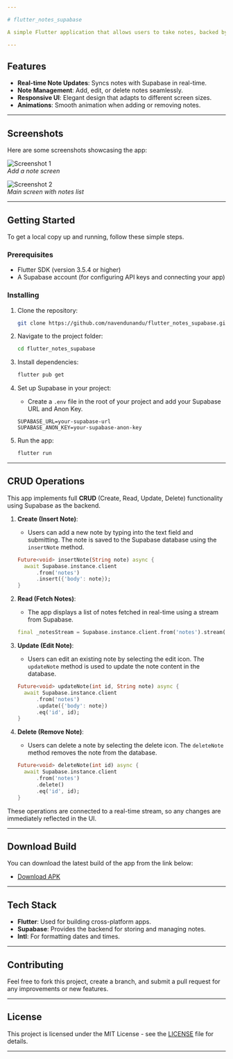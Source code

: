 ```yaml
---

# flutter_notes_supabase

A simple Flutter application that allows users to take notes, backed by Supabase as the backend. Users can add, update, and delete notes, with a smooth, animated UI and integration with Supabase for data management.

---
```


## Features

- **Real-time Note Updates**: Syncs notes with Supabase in real-time.
- **Note Management**: Add, edit, or delete notes seamlessly.
- **Responsive UI**: Elegant design that adapts to different screen sizes.
- **Animations**: Smooth animation when adding or removing notes.

---

## Screenshots

Here are some screenshots showcasing the app:

![Screenshot 1](Screenshot1.png)  
*Add a note screen*

![Screenshot 2](Screenshot2.png)  
*Main screen with notes list*

---

## Getting Started

To get a local copy up and running, follow these simple steps.

### Prerequisites

- Flutter SDK (version 3.5.4 or higher)
- A Supabase account (for configuring API keys and connecting your app)

### Installing

1. Clone the repository:

   ```bash
   git clone https://github.com/navendunandu/flutter_notes_supabase.git
   ```

2. Navigate to the project folder:

   ```bash
   cd flutter_notes_supabase
   ```

3. Install dependencies:

   ```bash
   flutter pub get
   ```

4. Set up Supabase in your project:
   - Create a `.env` file in the root of your project and add your Supabase URL and Anon Key.

   ```
   SUPABASE_URL=your-supabase-url
   SUPABASE_ANON_KEY=your-supabase-anon-key
   ```

5. Run the app:

   ```bash
   flutter run
   ```

---

## CRUD Operations

This app implements full **CRUD** (Create, Read, Update, Delete) functionality using Supabase as the backend.

1. **Create (Insert Note)**:
   - Users can add a new note by typing into the text field and submitting. The note is saved to the Supabase database using the `insertNote` method.

   ```dart
   Future<void> insertNote(String note) async {
     await Supabase.instance.client
         .from('notes')
         .insert({'body': note});
   }
   ```

2. **Read (Fetch Notes)**:
   - The app displays a list of notes fetched in real-time using a stream from Supabase.

   ```dart
   final _notesStream = Supabase.instance.client.from('notes').stream();
   ```

3. **Update (Edit Note)**:
   - Users can edit an existing note by selecting the edit icon. The `updateNote` method is used to update the note content in the database.

   ```dart
   Future<void> updateNote(int id, String note) async {
     await Supabase.instance.client
         .from('notes')
         .update({'body': note})
         .eq('id', id);
   }
   ```

4. **Delete (Remove Note)**:
   - Users can delete a note by selecting the delete icon. The `deleteNote` method removes the note from the database.

   ```dart
   Future<void> deleteNote(int id) async {
     await Supabase.instance.client
         .from('notes')
         .delete()
         .eq('id', id);
   }
   ```

These operations are connected to a real-time stream, so any changes are immediately reflected in the UI.

---

## Download Build

You can download the latest build of the app from the link below:

- [Download APK](Note%20App.apk)

---

## Tech Stack

- **Flutter**: Used for building cross-platform apps.
- **Supabase**: Provides the backend for storing and managing notes.
- **Intl**: For formatting dates and times.
  
---

## Contributing

Feel free to fork this project, create a branch, and submit a pull request for any improvements or new features.

---

## License

This project is licensed under the MIT License - see the [LICENSE](LICENSE) file for details.

---